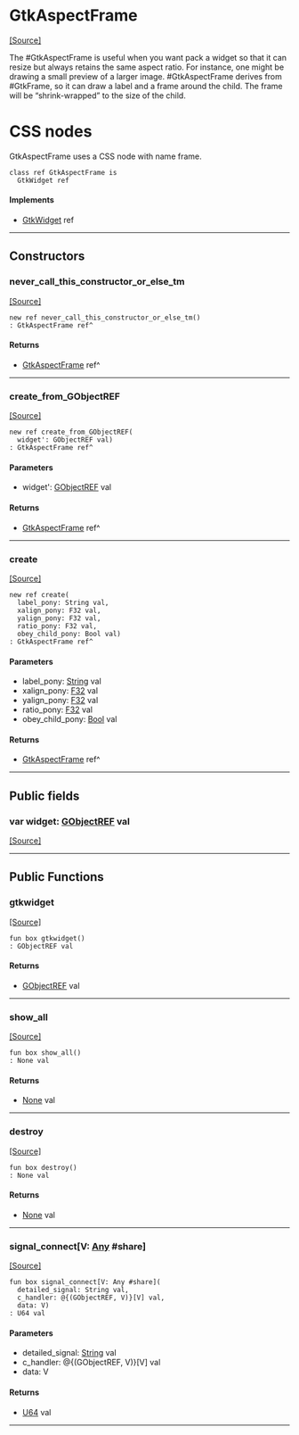 # GtkAspectFrame
<span class="source-link">[[Source]](src/gtk3/GtkAspectFrame.md#L6)</span>

The #GtkAspectFrame is useful when you want
pack a widget so that it can resize but always retains
the same aspect ratio. For instance, one might be
drawing a small preview of a larger image. #GtkAspectFrame
derives from #GtkFrame, so it can draw a label and
a frame around the child. The frame will be
“shrink-wrapped” to the size of the child.

# CSS nodes

GtkAspectFrame uses a CSS node with name frame.


```pony
class ref GtkAspectFrame is
  GtkWidget ref
```

#### Implements

* [GtkWidget](gtk3-GtkWidget.md) ref

---

## Constructors

### never_call_this_constructor_or_else_tm
<span class="source-link">[[Source]](src/gtk3/GtkAspectFrame.md#L23)</span>


```pony
new ref never_call_this_constructor_or_else_tm()
: GtkAspectFrame ref^
```

#### Returns

* [GtkAspectFrame](gtk3-GtkAspectFrame.md) ref^

---

### create_from_GObjectREF
<span class="source-link">[[Source]](src/gtk3/GtkAspectFrame.md#L26)</span>


```pony
new ref create_from_GObjectREF(
  widget': GObjectREF val)
: GtkAspectFrame ref^
```
#### Parameters

*   widget': [GObjectREF](gtk3-..-gobject-GObjectREF.md) val

#### Returns

* [GtkAspectFrame](gtk3-GtkAspectFrame.md) ref^

---

### create
<span class="source-link">[[Source]](src/gtk3/GtkAspectFrame.md#L30)</span>


```pony
new ref create(
  label_pony: String val,
  xalign_pony: F32 val,
  yalign_pony: F32 val,
  ratio_pony: F32 val,
  obey_child_pony: Bool val)
: GtkAspectFrame ref^
```
#### Parameters

*   label_pony: [String](builtin-String.md) val
*   xalign_pony: [F32](builtin-F32.md) val
*   yalign_pony: [F32](builtin-F32.md) val
*   ratio_pony: [F32](builtin-F32.md) val
*   obey_child_pony: [Bool](builtin-Bool.md) val

#### Returns

* [GtkAspectFrame](gtk3-GtkAspectFrame.md) ref^

---

## Public fields

### var widget: [GObjectREF](gtk3-..-gobject-GObjectREF.md) val
<span class="source-link">[[Source]](src/gtk3/GtkAspectFrame.md#L20)</span>



---

## Public Functions

### gtkwidget
<span class="source-link">[[Source]](src/gtk3/GtkAspectFrame.md#L22)</span>


```pony
fun box gtkwidget()
: GObjectREF val
```

#### Returns

* [GObjectREF](gtk3-..-gobject-GObjectREF.md) val

---

### show_all
<span class="source-link">[[Source]](src/gtk3/GtkWidget.md#L4)</span>


```pony
fun box show_all()
: None val
```

#### Returns

* [None](builtin-None.md) val

---

### destroy
<span class="source-link">[[Source]](src/gtk3/GtkWidget.md#L7)</span>


```pony
fun box destroy()
: None val
```

#### Returns

* [None](builtin-None.md) val

---

### signal_connect\[V: [Any](builtin-Any.md) #share\]
<span class="source-link">[[Source]](src/gtk3/GtkWidget.md#L10)</span>


```pony
fun box signal_connect[V: Any #share](
  detailed_signal: String val,
  c_handler: @{(GObjectREF, V)}[V] val,
  data: V)
: U64 val
```
#### Parameters

*   detailed_signal: [String](builtin-String.md) val
*   c_handler: @{(GObjectREF, V)}[V] val
*   data: V

#### Returns

* [U64](builtin-U64.md) val

---

